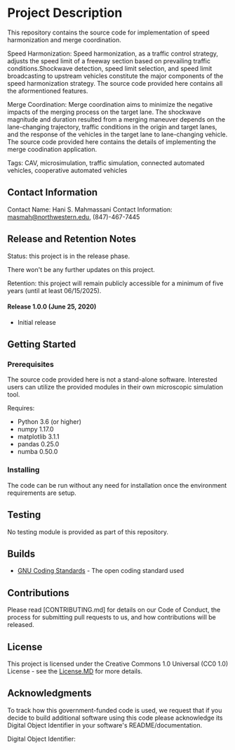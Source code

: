 # Project Description

This repository contains the source code for implementation of speed harmonization and merge coordination.

Speed Harmonization: Speed harmonization, as a traffic control strategy, adjusts the speed limit of a freeway section based on prevailing traffic conditions.Shockwave detection, speed limit selection, and speed limit broadcasting to upstream vehicles constitute the major components of the speed harmonization strategy. The source code provided here contains all the aformentioned features.

Merge Coordination: Merge coordination aims to minimize the negative impacts of the merging process on the target lane. The shockwave magnitude and duration resulted from a merging maneuver depends on the lane-changing trajectory, traffic conditions in the origin and target lanes, and the response of the vehicles in the target lane to lane-changing vehicle. The source code provided here contains the details of implementing the merge coodination application.

Tags: CAV, microsimulation, traffic simulation, connected automated vehicles, cooperative automated vehicles

## Contact Information

Contact Name: Hani S. Mahmassani
Contact Information: masmah@northwestern.edu, (847)-467-7445

## Release and Retention Notes

Status: this project is in the release phase.

There won't be any further updates on this project.

Retention: this project will remain publicly accessible for a minimum of five years (until at least 06/15/2025).

#### Release 1.0.0 (June 25, 2020)
- Initial release

## Getting Started

### Prerequisites

The source code provided here is not a stand-alone software. Interested users can utilize the provided modules in their own microscopic simulation tool.

Requires:
- Python 3.6 (or higher)
- numpy 1.17.0
- matplotlib 3.1.1
- pandas 0.25.0
- numba 0.50.0

### Installing

The code can be run without any need for installation once the environment requirements are setup.

## Testing

No testing module is provided as part of this repository.

## Builds
 
* [GNU Coding Standards](https://www.gnu.org/prep/standards/standards.html) - The open coding standard used

## Contributions

Please read [CONTRIBUTING.md] for details on our Code of Conduct, the process for submitting pull requests to us, and how contributions will be released.

## License

This project is licensed under the Creative Commons 1.0 Universal (CC0 1.0) License - see the [License.MD](https://github.com/usdot-jpo-codehub/codehub-readme-template/blob/master/LICENSE) for more details. 

## Acknowledgments

To track how this government-funded code is used, we request that if you decide to build additional software using this code please acknowledge its Digital Object Identifier in your software's README/documentation.

Digital Object Identifier: